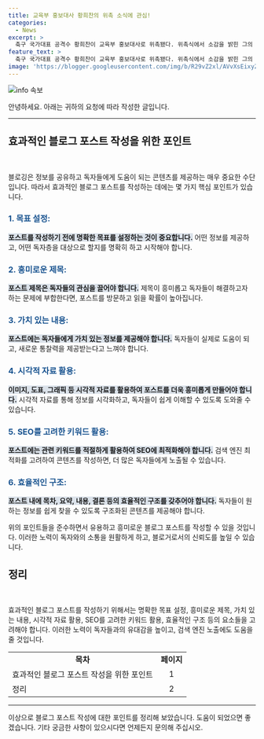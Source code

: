 ```yaml
---
title: 교육부 홍보대사 황희찬의 위촉 소식에 관심!
categories:
  - News
excerpt: >
  축구 국가대표 공격수 황희찬이 교육부 홍보대사로 위촉됐다. 위촉식에서 소감을 밝힌 그의 모습이 담겨있는 사진과 함께 황희찬의 소식을 전해드립니다.
feature_text: >
  축구 국가대표 공격수 황희찬이 교육부 홍보대사로 위촉됐다. 위촉식에서 소감을 밝힌 그의 모습이 담겨있는 사진과 함께 황희찬의 소식을 전해드립니다.
image: 'https://blogger.googleusercontent.com/img/b/R29vZ2xl/AVvXsEixyZcFfHzMRdzZMjFBmAUKJYCLCGyLL1o632UiGVXcaFdKo_bkvkuCioo0uUKlGfBVcT3P84aROyZIXSBEx3Aw5nCQ3pTgDom1WDC4m8eifvWiAmWEEVb4x6G_l8C0QH225ldMjyaFvpxGEBGNO37VmDTDMHGhJPq73UglMfDca1-0aw/s1600/blogspot.png'
---
```


<p><img src="https://blogger.googleusercontent.com/img/b/R29vZ2xl/AVvXsEixyZcFfHzMRdzZMjFBmAUKJYCLCGyLL1o632UiGVXcaFdKo_bkvkuCioo0uUKlGfBVcT3P84aROyZIXSBEx3Aw5nCQ3pTgDom1WDC4m8eifvWiAmWEEVb4x6G_l8C0QH225ldMjyaFvpxGEBGNO37VmDTDMHGhJPq73UglMfDca1-0aw/s1600/blogspot.png" alt="info 속보" /></p>

<p>안녕하세요. 아래는 귀하의 요청에 따라 작성한 글입니다.</p>

<hr />

<h2 data-ke-size="size26">효과적인 블로그 포스트 작성을 위한 포인트</h2>

<p data-ke-size="size16">&nbsp;</p>

<p>블로깅은 정보를 공유하고 독자들에게 도움이 되는 콘텐츠를 제공하는 매우 중요한 수단입니다. 따라서 효과적인 블로그 포스트를 작성하는 데에는 몇 가지 핵심 포인트가 있습니다.</p>

<h3><b><span style="color: #1a5490;">1. 목표 설정: </span></b></h3>

<p><b><span style="background-color: #21538527;">포스트를 작성하기 전에 명확한 목표를 설정하는 것이 중요합니다.</span></b> 어떤 정보를 제공하고, 어떤 독자층을 대상으로 할지를 명확히 하고 시작해야 합니다.

<h3><b><span style="color: #1a5490;">2. 흥미로운 제목: </span></b></h3>
<p><b><span style="background-color: #21538527;">포스트 제목은 독자들의 관심을 끌어야 합니다.</span></b> 제목이 흥미롭고 독자들이 해결하고자 하는 문제에 부합한다면, 포스트를 방문하고 읽을 확률이 높아집니다.

<h3><b><span style="color: #1a5490;">3. 가치 있는 내용: </span></b></h3>
<p><b><span style="background-color: #21538527;">포스트에는 독자들에게 가치 있는 정보를 제공해야 합니다.</span></b> 독자들이 실제로 도움이 되고, 새로운 통찰력을 제공받는다고 느껴야 합니다. 

<h3><b><span style="color: #1a5490;">4. 시각적 자료 활용: </span></b></h3>
<p><b><span style="background-color: #21538527;">이미지, 도표, 그래픽 등 시각적 자료를 활용하여 포스트를 더욱 흥미롭게 만들어야 합니다.</span></b> 시각적 자료를 통해 정보를 시각화하고, 독자들이 쉽게 이해할 수 있도록 도와줄 수 있습니다.

<h3><b><span style="color: #1a5490;">5. SEO를 고려한 키워드 활용: </span></b></h3>
<p><b><span style="background-color: #21538527;">포스트에는 관련 키워드를 적절하게 활용하여 SEO에 최적화해야 합니다.</span></b> 검색 엔진 최적화를 고려하여 콘텐츠를 작성하면, 더 많은 독자들에게 노출될 수 있습니다.

<h3><b><span style="color: #1a5490;">6. 효율적인 구조: </span></b></h3>
<p><b><span style="background-color: #21538527;">포스트 내에 목차, 요약, 내용, 결론 등의 효율적인 구조를 갖추어야 합니다.</span></b> 독자들이 원하는 정보를 쉽게 찾을 수 있도록 구조화된 콘텐츠를 제공해야 합니다.

위의 포인트들을 준수하면서 유용하고 흥미로운 블로그 포스트를 작성할 수 있을 것입니다. 이러한 노력이 독자와의 소통을 원활하게 하고, 블로거로서의 신뢰도를 높일 수 있습니다.

<h2 data-ke-size="size26">정리</h2>
<p data-ke-size="size16">&nbsp;</p>

<p>효과적인 블로그 포스트를 작성하기 위해서는 명확한 목표 설정, 흥미로운 제목, 가치 있는 내용, 시각적 자료 활용, SEO를 고려한 키워드 활용, 효율적인 구조 등의 요소들을 고려해야 합니다. 이러한 노력이 독자들과의 유대감을 높이고, 검색 엔진 노출에도 도움을 줄 것입니다.</p>

<table>
<tbody>
<tr>
<td style="text-align: center; height: 17px;"><b>목차</b></td>
<td style="text-align: center; height: 17px;"><b>페이지</b></td>
</tr>
<tr>
<td style="text-align: left; height: 17px;">효과적인 블로그 포스트 작성을 위한 포인트</td>
<td style="text-align: center; height: 17px;">1</td>
</tr>
<tr>
<td style="text-align: left; height: 17px;">정리</td>
<td style="text-align: center; height: 17px;">2</td>
</tr>
</tbody>
</table>

<hr>

<p>이상으로 블로그 포스트 작성에 대한 포인트를 정리해 보았습니다. 도움이 되었으면 좋겠습니다. 기타 궁금한 사항이 있으시다면 언제든지 문의해 주십시오.</p>


